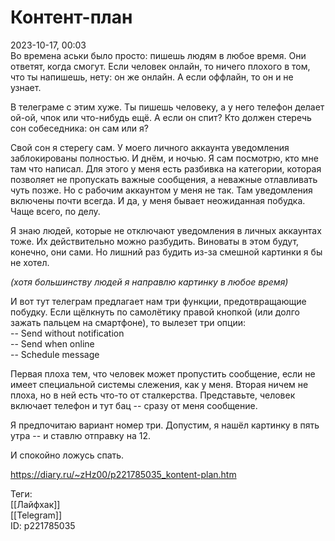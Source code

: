 Контент-план
=============

   
 2023-10-17, 00:03   
  Во времена аськи было просто: пишешь людям в любое время. Они ответят, когда смогут. Если человек онлайн, то ничего плохого в том, что ты напишешь, нету: он же онлайн. А если оффлайн, то он и не узнает.   
   
 В телеграме с этим хуже. Ты пишешь человеку, а у него телефон делает ой-ой, чпок или что-нибудь ещё. А если он спит? Кто должен стеречь сон собеседника: он сам или я?   
   
 Свой сон я стерегу сам. У моего личного аккаунта уведомления заблокированы полностью. И днём, и ночью. Я сам посмотрю, кто мне там что написал. Для этого у меня есть разбивка на категории, которая позволяет не пропускать важные сообщения, а неважные отлавливать чуть позже. Но с рабочим аккаунтом у меня не так. Там уведомления включены почти всегда. И да, у меня бывает неожиданная побудка. Чаще всего, по делу.   
   
 Я знаю людей, которые не отключают уведомления в личных аккаунтах тоже. Их действительно можно разбудить. Виноваты в этом будут, конечно, они сами. Но лишний раз будить из-за смешной картинки я бы не хотел.   
   
  *(хотя большинству людей я направлю картинку в любое время)*    
   
 И вот тут телеграм предлагает нам три функции, предотвращающие побудку. Если щёлкнуть по самолётику правой кнопкой (или долго зажать пальцем на смартфоне), то вылезет три опции:   
 -- Send without notification   
 -- Send when online   
 -- Schedule message   
   
 Первая плоха тем, что человек может пропустить сообщение, если не имеет специальной системы слежения, как у меня. Вторая ничем не плоха, но в ней есть что-то от сталкерства. Представьте, человек включает телефон и тут бац -- сразу от меня сообщение.   
   
 Я предпочитаю вариант номер три. Допустим, я нашёл картинку в пять утра -- и ставлю отправку на 12.   
   
 И спокойно ложусь спать.   
    
 <https://diary.ru/~zHz00/p221785035_kontent-plan.htm>   
   
 Теги:   
 [[Лайфхак]]   
 [[Telegram]]   
 ID: p221785035